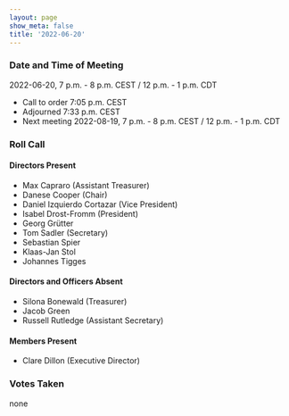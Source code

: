 ```yaml
---
layout: page
show_meta: false
title: '2022-06-20'
---
```


### Date and Time of Meeting

2022-06-20, 7 p.m. - 8 p.m. CEST / 12 p.m. - 1 p.m. CDT

* Call to order 7:05 p.m. CEST
* Adjourned 7:33 p.m. CEST
* Next meeting 2022-08-19, 7 p.m. - 8 p.m. CEST / 12 p.m. - 1 p.m. CDT

### Roll Call

#### Directors Present

- Max Capraro (Assistant Treasurer)
- Danese Cooper (Chair)
- Daniel Izquierdo Cortazar (Vice President)
- Isabel Drost-Fromm (President)
- Georg Grütter
- Tom Sadler (Secretary)
- Sebastian Spier
- Klaas-Jan Stol
- Johannes Tigges

#### Directors and Officers Absent

- Silona Bonewald (Treasurer)
- Jacob Green
- Russell Rutledge (Assistant Secretary)

#### Members Present

- Clare Dillon (Executive Director)

### Votes Taken

none
